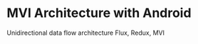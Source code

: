 

# MVI Architecture with Android



Unidirectional data flow architecture 
Flux, Redux, MVI


<!--stackedit_data:
eyJoaXN0b3J5IjpbLTEzMjU2OTI3MjcsODgxNDE5NjExLC0xOT
A3MzMyOTRdfQ==
-->